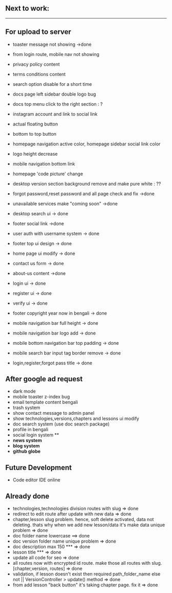 ## Next to work:

---

## **For upload to server**

-   toaster message not showing ->done
-   from login route, mobile nav not showing
-   privacy policy content
-   terms conditions content
-   search option disable for a short time
-   docs page left sidebar double logo bug
-   docs top menu click to the right section : ?
-   instagram account and link to social link
-   actual floating button
-   bottom to top button
-   homepage navigation active color, homepage sidebar social link color
-   logo height decrease
-   mobile navigation bottom link
-   homepage 'code picture' change
-   desktop version section background remove and make pure white : ??

-   forgot password,reset password and all page check and fix ->done
-   unavailable services make "coming soon" ->done
-   desktop search ui -> done
-   footer social link ->done
-   user auth with username system -> done
-   footer top ui design -> done
-   home page ui modify -> done
-   contact us form -> done
-   about-us content ->done
-   login ui -> done
-   register ui -> done
-   verify ui -> done
-   footer copyright year now in bengali -> done
-   mobile navigation bar full height -> done
-   mobile navigation bar logo add -> done
-   mobile bottom navigation bar top padding -> done
-   mobile search bar input tag border remove -> done
-   login,register,forgot pass title -> done

## **After google ad request**

-   dark mode
-   mobile toaster z-index bug
-   email template content bengali
-   trash system
-   show contact message to admin panel
-   show technologies,versions,chapters and lessons ui modify
-   doc search system (use doc search package)
-   profile in bengali
-   social login system \*\*
-   **news system**
-   **blog system**
-   **github globe**

## **Future Development**

-   Code editor IDE online

## **Already done**

-   technologies,technologies division routes with slug => done
-   redirect to edit route after update with new data => done
-   chapter,lesson slug problem. hence, soft delete activated, data not deleting. thats why when we add new lesson/data it's make data unique problem => done
-   doc folder name lowercase ==> done
-   doc version folder name unique problem => done
-   doc description max 150 \*\*\* => done
-   lesson title \*\*\* => done
-   update all code for seo => done
-   all routes now with encrypted id route. make those all routes with slug. [chapter,version, routes] => done
-   validation, if lesson doesn't exist then required path_folder_name else not || VersionController > update() method => done
-   from add lesson "back button" it's taking chapter page. fix it => done
